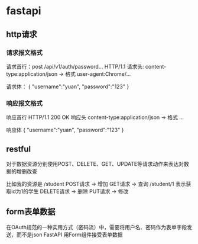 # fastapi
## http请求
### 请求报文格式
请求首行：post /api/v1/auth/password... HTTP/1.1
请求头:
content-type:application/json -> 格式
user-agent:Chrome/...

请求体：
{
    "username":"yuan",
    "password":"123"
}
### 响应报文格式
响应首行
HTTP/1.1 200 OK
响应头
content-type:application/json -> 格式
...

响应体
{
    "username":"yuan",
    "password":"123"
}

## restful
对于数据资源分别使用POST、DELETE、GET、UPDATE等请求动作来表达对数据的增删改查

比如我的资源是 /student
POST请求 -> 增加
GET请求 -> 查询
    /student/1 表示获取id为1的学生
DELETE请求 -> 删除
PUT请求 -> 修改

## form表单数据
在OAuth规范的一种实用方式（密码流）中，需要将用户名、密码作为表单字段发送，而不是json
FastAPI 用Form组件接受表单数据
